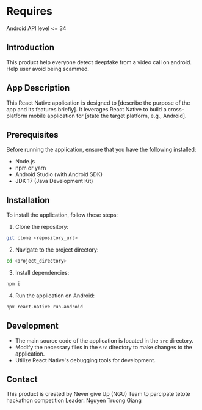 # Requires
Android API level <= 34

## Introduction
This product help everyone detect deepfake from a video call on android. Help user avoid being scammed.

## App Description
This React Native application is designed to [describe the purpose of the app and its features briefly]. It leverages React Native to build a cross-platform mobile application for [state the target platform, e.g., Android].

## Prerequisites
Before running the application, ensure that you have the following installed:
- Node.js
- npm or yarn
- Android Studio (with Android SDK)
- JDK 17 (Java Development Kit)

## Installation
To install the application, follow these steps:

1. Clone the repository:
```bash
git clone <repository_url>
```
2. Navigate to the project directory: 
```bash
cd <project_directory>
```
3. Install dependencies:
```bash
npm i
```
4. Run the application on Android:
```bash
npx react-native run-android
```

## Development
- The main source code of the application is located in the `src` directory.
- Modify the necessary files in the `src` directory to make changes to the application.
- Utilize React Native's debugging tools for development.

## Contact
This product is created by Never give Up (NGU) Team to parcipate tetote hackathon competition
Leader: Nguyen Truong Giang
